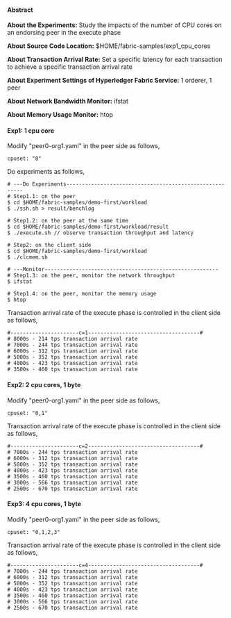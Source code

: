 #### Abstract

**About the Experiments:** Study the impacts of the number of CPU cores on an endorsing peer in the execute phase

**About Source Code Location:** $HOME/fabric-samples/exp1_cpu_cores 

**About Transaction Arrival Rate:** Set a specific latency for each transaction to achieve a specific transaction arrival rate

**About Experiment Settings of Hyperledger Fabric Service:** 1 orderer, 1 peer

**About Network Bandwidth Monitor:** ifstat

**About Memory Usage Monitor:** htop



#### Exp1: 1 cpu core 

Modify "peer0-org1.yaml" in the peer side as follows,

```shell
cpuset: "0"
```



Do experiments as follows,

```shell
# ---Do Experiments--------------------------------------------------------
# Step1.1: on the peer 
$ cd $HOME/fabric-samples/demo-first/workload
$ ./ssh.sh > result/benchlog

# Step1.2: on the peer at the same time
$ cd $HOME/fabric-samples/demo-first/workload/result
$ ./execute.sh // observe transaction throughput and latency

# Step2: on the client side
$ cd $HOME/fabric-samples/demo-first/workload
$ ./clcmem.sh

# ---Monitor--------------------------------------------------------
# Step1.3: on the peer, monitor the network throughput
$ ifstat

# Step1.4: on the peer, monitor the memory usage
$ htop
```



Transaction arrival rate of the execute phase is controlled in the client side as follows,

```shell
#----------------------c=1------------------------------------#
# 8000s - 214 tps transaction arrival rate
# 7000s - 244 tps transaction arrival rate
# 6000s - 312 tps transaction arrival rate
# 5000s - 352 tps transaction arrival rate
# 4000s - 423 tps transaction arrival rate
# 3500s - 460 tps transaction arrival rate
```





#### Exp2: 2 cpu cores, 1 byte

Modify "peer0-org1.yaml" in the peer side as follows,

```shell
cpuset: "0,1"
```



Transaction arrival rate of the execute phase is controlled in the client side as follows,

```shell
#----------------------c=2------------------------------------#
# 7000s - 244 tps transaction arrival rate
# 6000s - 312 tps transaction arrival rate
# 5000s - 352 tps transaction arrival rate
# 4000s - 423 tps transaction arrival rate
# 3500s - 460 tps transaction arrival rate
# 3000s - 566 tps transaction arrival rate
# 2500s - 670 tps transaction arrival rate

```



#### Exp3: 4 cpu cores, 1 byte

Modify "peer0-org1.yaml"  in the peer side as follows,

```shell
cpuset: "0,1,2,3"
```



Transaction arrival rate of the execute phase is controlled in the client side as follows,

```shell
#----------------------c=4------------------------------------#
# 7000s - 244 tps transaction arrival rate
# 6000s - 312 tps transaction arrival rate
# 5000s - 352 tps transaction arrival rate
# 4000s - 423 tps transaction arrival rate
# 3500s - 460 tps transaction arrival rate
# 3000s - 566 tps transaction arrival rate
# 2500s - 670 tps transaction arrival rate
```









